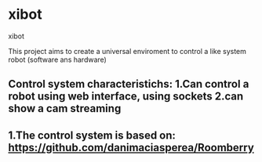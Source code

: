 # xibot

xibot

This project aims to create a universal enviroment to control a like system robot (software ans hardware)


Control system
characteristichs:
1.Can control a robot using web interface, using sockets
2.can show a cam streaming
--------------------------
1.The control system is based on:
https://github.com/danimaciasperea/Roomberry
--------------------
